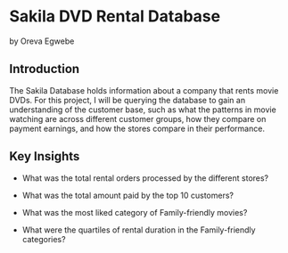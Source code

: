 # Sakila DVD Rental Database
by Oreva Egwebe


## Introduction

The Sakila Database holds information about a company that rents movie DVDs. For this project, I will be querying the database to gain an understanding of the customer base, such as what the patterns in movie watching are across different customer groups, how they compare on payment earnings, and how the stores compare in their performance.


## Key Insights

- What was the total rental orders processed by the different stores?

- What was the total amount paid by the top 10 customers?

- What was the most liked category of Family-friendly movies?

- What were the quartiles of rental duration in the Family-friendly categories?
